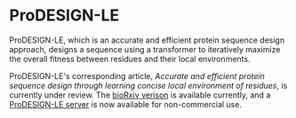 # ProDESIGN-LE
ProDESIGN-LE, which is an accurate and efficient protein sequence design approach, designs a sequence using a transformer to iteratively maximize the overall fitness between residues and their local environments.

ProDESIGN-LE's corresponding article, _Accurate and efficient protein sequence design through learning concise local environment of residues_, is currently under review. The [bioRxiv verison](https://www.biorxiv.org/content/10.1101/2022.06.25.497605v1) is available currently, and a [ProDESIGN-LE server](http://81.70.37.223/) is now available for non-commercial use.

